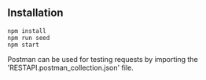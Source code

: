 ## Installation
```
npm install
npm run seed
npm start
```
Postman can be used for testing requests by importing the 'RESTAPI.postman_collection.json' file.
